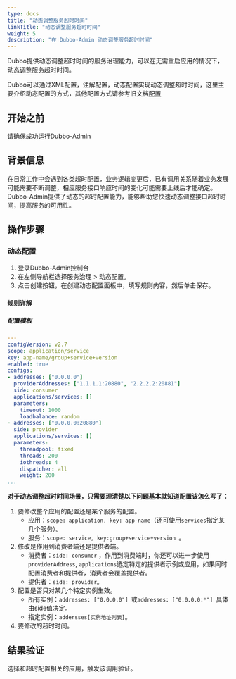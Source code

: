 ```yaml
---
type: docs
title: "动态调整服务超时时间"
linkTitle: "动态调整服务超时时间"
weight: 5
description: "在 Dubbo-Admin 动态调整服务超时时间"
---
```




Dubbo提供动态调整超时时间的服务治理能力，可以在无需重启应用的情况下，动态调整服务超时时间。

Dubbo可以通过XML配置，注解配置，动态配置实现动态调整超时时间，这里主要介绍动态配置的方式，其他配置方式请参考旧文档[配置](https://dubbo.apache.org/zh/docsv2.7/user/configuration/)

## 开始之前

请确保成功运行Dubbo-Admin

## 背景信息

在日常工作中会遇到各类超时配置，业务逻辑变更后，已有调用关系随着业务发展可能需要不断调整，相应服务接口响应时间的变化可能需要上线后才能确定。Dubbo-Admin提供了动态的超时配置能力，能够帮助您快速动态调整接口超时时间，提高服务的可用性。



## 操作步骤

### 动态配置

1. 登录Dubbo-Admin控制台
2. 在左侧导航栏选择服务治理 > 动态配置。
3. 点击创建按钮，在创建动态配置面板中，填写规则内容，然后单击保存。



#### 规则详解

##### 配置模板

```yaml
---
configVersion: v2.7
scope: application/service
key: app-name/group+service+version
enabled: true
configs:
- addresses: ["0.0.0.0"]
  providerAddresses: ["1.1.1.1:20880", "2.2.2.2:20881"]
  side: consumer
  applications/services: []
  parameters:
    timeout: 1000
    loadbalance: random
- addresses: ["0.0.0.0:20880"]
  side: provider
  applications/services: []
  parameters:
    threadpool: fixed
    threads: 200
    iothreads: 4
    dispatcher: all
    weight: 200
...
```

**对于动态调整超时时间场景，只需要理清楚以下问题基本就知道配置该怎么写了：**

1. 要修改整个应用的配置还是某个服务的配置。
   - 应用：`scope: application, key: app-name`（还可使用`services`指定某几个服务）。
   - 服务：`scope: service, key:group+service+version `。
2. 修改是作用到消费者端还是提供者端。
   - 消费者：`side: consumer` ，作用到消费端时，你还可以进一步使用`providerAddress`, `applications`选定特定的提供者示例或应用，如果同时配置消费者和提供者，消费者会覆盖提供者。
   - 提供者：`side: provider`。
3. 配置是否只对某几个特定实例生效。
   - 所有实例：`addresses: ["0.0.0.0"] `或`addresses: ["0.0.0.0:*"] `具体由side值决定。
   - 指定实例：`addersses[实例地址列表]`。
4. 要修改的超时时间。

## 结果验证
选择和超时配置相关的应用，触发该调用验证。
